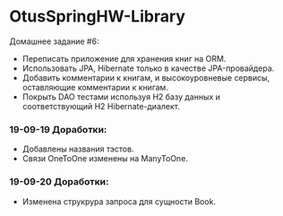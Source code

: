 # OtusSpringHW-Library

Домашнее задание #6:
- Переписать приложение для хранения книг на ORM.
- Использовать JPA, Hibernate только в качестве JPA-провайдера.
- Добавить комментарии к книгам, и высокоуровневые сервисы, оставляющие комментарии к книгам.
- Покрыть DAO тестами используя H2 базу данных и соответствующий H2 Hibernate-диалект.

### 19-09-19 Доработки:
- Добавлены названия тэстов.
- Связи OneToOne изменены на ManyToOne.

### 19-09-20 Доработки:
- Изменена струкрура запроса для сущности Book.